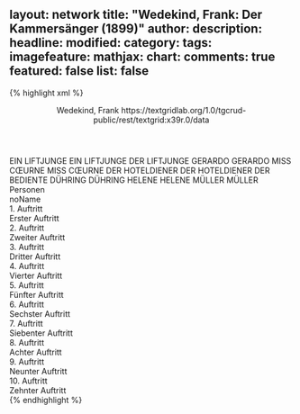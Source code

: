 layout: network
title: "Wedekind, Frank: Der Kammersänger (1899)"
author:
description:
headline:
modified:
category:
tags:
imagefeature:
mathjax:
chart:
comments: true
featured: false
list: false
---
{% highlight xml %}
<?xml-model href="https://raw.githubusercontent.com/DLiNa/project/master/rules/lina.rnc"?><?xml-model href="https://raw.githubusercontent.com/DLiNa/project/master/rules/lina.sch"?>
<play xmlns="http://lina.digital">
  <header>
    <title>Der Kammersänger</title>
    <subtitle/>
    <genretitle/>
    <author>Wedekind, Frank</author>
    <date when="1897" type="written"/>
  	<date when="1899" type="print"/>
  	<date when="1899" type="premiere"/>
  	<source>https://textgridlab.org/1.0/tgcrud-public/rest/textgrid:x39r.0/data</source>
  </header>
  <personae>
    <character>
      <name>EIN LIFTJUNGE</name>
      <alias xml:id="ein_liftjunge">
        <name>EIN LIFTJUNGE</name>
      </alias>
    	<alias xml:id="der_liftjunge">
    		<name>DER LIFTJUNGE</name>
    	</alias>
    </character>
    <character>
      <name>GERARDO</name>
      <alias xml:id="gerardo">
        <name>GERARDO</name>
      </alias>
    </character>
    <character>
      <name>MISS CŒURNE</name>
      <alias xml:id="miss_cœurne">
        <name>MISS CŒURNE</name>
      </alias>
    </character>
    <character>
      <name>DER HOTELDIENER</name>
      <alias xml:id="der_hoteldiener">
        <name>DER HOTELDIENER</name>
      </alias>
    	<alias xml:id="der_bediente">
    		<name>DER BEDIENTE</name>
    	</alias>
    </character>
    <character>
      <name>DÜHRING</name>
      <alias xml:id="dühring">
        <name>DÜHRING</name>
      </alias>
    </character>
    <character>
      <name>HELENE</name>
      <alias xml:id="helene">
        <name>HELENE</name>
      </alias>
    </character>
    <character>
      <name>MÜLLER</name>
      <alias xml:id="müller">
        <name>MÜLLER</name>
      </alias>
    </character>
  </personae>
  <text>
    <div>
      <head>Personen</head>
      <div>
        <head>noName</head>
      </div>
    </div>
    <div>
      <head>1. Auftritt</head>
      <div>
        <head>Erster Auftritt</head>
        <sp who="#der_bediente">
          <amount n="3" unit="speech_acts"/>
          <amount n="138" unit="words"/>
          <amount n="2" unit="lines"/>
          <amount n="681" unit="chars"/>
        </sp>
        <sp who="#ein_liftjunge">
          <amount n="1" unit="speech_acts"/>
          <amount n="13" unit="words"/>
          <amount n="1" unit="lines"/>
          <amount n="69" unit="chars"/>
        </sp>
        <sp who="#der_liftjunge">
          <amount n="1" unit="speech_acts"/>
        </sp>
      </div>
    </div>
    <div>
      <head>2. Auftritt</head>
      <div>
        <head>Zweiter Auftritt</head>
        <sp who="#gerardo">
          <amount n="14" unit="speech_acts"/>
          <amount n="318" unit="words"/>
          <amount n="11" unit="lines"/>
          <amount n="1682" unit="chars"/>
        </sp>
        <sp who="#der_bediente">
          <amount n="10" unit="speech_acts"/>
          <amount n="79" unit="words"/>
          <amount n="9" unit="lines"/>
          <amount n="482" unit="chars"/>
        </sp>
        <sp who="#der_liftjunge">
          <amount n="3" unit="speech_acts"/>
          <amount n="17" unit="words"/>
          <amount n="2" unit="lines"/>
          <amount n="96" unit="chars"/>
        </sp>
      </div>
    </div>
    <div>
      <head>3. Auftritt</head>
      <div>
        <head>Dritter Auftritt</head>
        <sp who="#gerardo">
          <amount n="1" unit="speech_acts"/>
          <amount n="127" unit="words"/>
          <amount n="6" unit="lines"/>
          <amount n="664" unit="chars"/>
        </sp>
      </div>
    </div>
    <div>
      <head>4. Auftritt</head>
      <div>
        <head>Vierter Auftritt</head>
        <sp who="#miss_cœurne">
          <amount n="27" unit="speech_acts"/>
          <amount n="207" unit="words"/>
          <amount n="22" unit="lines"/>
          <amount n="1059" unit="chars"/>
        </sp>
        <sp who="#gerardo">
          <amount n="27" unit="speech_acts"/>
          <amount n="1409" unit="words"/>
          <amount n="10" unit="lines"/>
          <amount n="7765" unit="chars"/>
        </sp>
      </div>
    </div>
    <div>
      <head>5. Auftritt</head>
      <div>
        <head>Fünfter Auftritt</head>
        <sp who="#der_hoteldiener">
          <amount n="7" unit="speech_acts"/>
          <amount n="32" unit="words"/>
          <amount n="6" unit="lines"/>
          <amount n="190" unit="chars"/>
        </sp>
        <sp who="#gerardo">
          <amount n="6" unit="speech_acts"/>
          <amount n="49" unit="words"/>
          <amount n="6" unit="lines"/>
          <amount n="290" unit="chars"/>
        </sp>
      </div>
    </div>
    <div>
      <head>6. Auftritt</head>
      <div>
        <head>Sechster Auftritt</head>
        <sp who="#gerardo">
          <amount n="1" unit="speech_acts"/>
          <amount n="51" unit="words"/>
          <amount n="1" unit="lines"/>
          <amount n="239" unit="chars"/>
        </sp>
      </div>
    </div>
    <div>
      <head>7. Auftritt</head>
      <div>
        <head>Siebenter Auftritt</head>
        <sp who="#gerardo">
          <amount n="34" unit="speech_acts"/>
          <amount n="1768" unit="words"/>
          <amount n="17" unit="lines"/>
          <amount n="10343" unit="chars"/>
        </sp>
        <sp who="#dühring">
          <amount n="33" unit="speech_acts"/>
          <amount n="2283" unit="words"/>
          <amount n="30" unit="lines"/>
          <amount n="12993" unit="chars"/>
        </sp>
      </div>
    </div>
    <div>
      <head>8. Auftritt</head>
      <div>
        <head>Achter Auftritt</head>
        <sp who="#gerardo">
          <amount n="1" unit="speech_acts"/>
          <amount n="49" unit="words"/>
          <amount n="2" unit="lines"/>
          <amount n="228" unit="chars"/>
        </sp>
      </div>
    </div>
    <div>
      <head>9. Auftritt</head>
      <div>
        <head>Neunter Auftritt</head>
        <sp who="#helene">
          <amount n="66" unit="speech_acts"/>
          <amount n="1458" unit="words"/>
          <amount n="50" unit="lines"/>
          <amount n="7681" unit="chars"/>
        </sp>
        <sp who="#gerardo">
          <amount n="65" unit="speech_acts"/>
          <amount n="1846" unit="words"/>
          <amount n="48" unit="lines"/>
          <amount n="10240" unit="chars"/>
        </sp>
        <sp who="#der_hoteldiener">
          <amount n="1" unit="speech_acts"/>
          <amount n="14" unit="words"/>
          <amount n="1" unit="lines"/>
          <amount n="77" unit="chars"/>
        </sp>
      </div>
    </div>
    <div>
      <head>10. Auftritt</head>
      <div>
        <head>Zehnter Auftritt</head>
        <sp who="#der_liftjunge">
          <amount n="4" unit="speech_acts"/>
          <amount n="14" unit="words"/>
          <amount n="3" unit="lines"/>
          <amount n="79" unit="chars"/>
        </sp>
        <sp who="#gerardo">
          <amount n="5" unit="speech_acts"/>
          <amount n="146" unit="words"/>
          <amount n="1" unit="lines"/>
          <amount n="779" unit="chars"/>
        </sp>
        <sp who="#müller">
          <amount n="5" unit="speech_acts"/>
          <amount n="41" unit="words"/>
          <amount n="5" unit="lines"/>
          <amount n="241" unit="chars"/>
        </sp>
      </div>
    </div>
  </text>
</play>
{% endhighlight %}